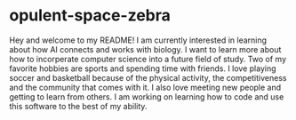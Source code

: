# opulent-space-zebra
Hey and welcome to my README! I am currently interested in learning about how AI connects and works with biology. I want to learn more about how to incorperate computer science into a future field of study. Two of my favorite hobbies are sports and spending time with friends. I love playing soccer and basketball because of the physical activity, the competitiveness and the community that comes with it. I also love meeting new people and getting to learn from others. I am working on learning how to code and use this software to the best of my ability. 
